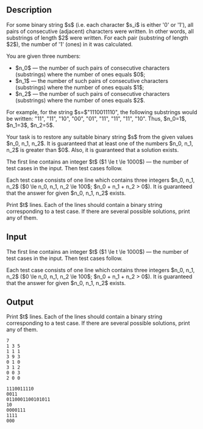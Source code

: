 ## Description

<div><p>For some binary string $s$ (i.e. each character $s_i$ is either '<span class="tex-font-style-tt">0</span>' or '<span class="tex-font-style-tt">1</span>'), all pairs of consecutive (adjacent) characters were written. In other words, all substrings of length $2$ were written. For each pair (substring of length $2$), the number of '<span class="tex-font-style-tt">1</span>' (ones) in it was calculated.</p><p>You are given three numbers:</p><ul> <li> $n_0$ — the number of such pairs of consecutive characters (substrings) where the number of ones equals $0$; </li><li> $n_1$ — the number of such pairs of consecutive characters (substrings) where the number of ones equals $1$; </li><li> $n_2$ — the number of such pairs of consecutive characters (substrings) where the number of ones equals $2$. </li></ul><p>For example, for the string $s=$"<span class="tex-font-style-tt">1110011110</span>", the following substrings would be written: "<span class="tex-font-style-tt">11</span>", "<span class="tex-font-style-tt">11</span>", "<span class="tex-font-style-tt">10</span>", "<span class="tex-font-style-tt">00</span>", "<span class="tex-font-style-tt">01</span>", "<span class="tex-font-style-tt">11</span>", "<span class="tex-font-style-tt">11</span>", "<span class="tex-font-style-tt">11</span>", "<span class="tex-font-style-tt">10</span>". Thus, $n_0=1$, $n_1=3$, $n_2=5$.</p><p>Your task is to restore <span class="tex-font-style-bf">any</span> suitable binary string $s$ from the given values $n_0, n_1, n_2$. It is guaranteed that at least one of the numbers $n_0, n_1, n_2$ is greater than $0$. Also, it is guaranteed that a solution exists.</p></div><div class="input-specification"><p>The first line contains an integer $t$ ($1 \le t \le 1000$) — the number of test cases in the input. Then test cases follow.</p><p>Each test case consists of one line which contains three integers $n_0, n_1, n_2$ ($0 \le n_0, n_1, n_2 \le 100$; $n_0 + n_1 + n_2 &gt; 0$). It is guaranteed that the answer for given $n_0, n_1, n_2$ exists.</p></div><div class="output-specification"><p>Print $t$ lines. Each of the lines should contain a binary string corresponding to a test case. If there are several possible solutions, print any of them.</p></div>

## Input

<p>The first line contains an integer $t$ ($1 \le t \le 1000$) — the number of test cases in the input. Then test cases follow.</p><p>Each test case consists of one line which contains three integers $n_0, n_1, n_2$ ($0 \le n_0, n_1, n_2 \le 100$; $n_0 + n_1 + n_2 &gt; 0$). It is guaranteed that the answer for given $n_0, n_1, n_2$ exists.</p>

## Output

<p>Print $t$ lines. Each of the lines should contain a binary string corresponding to a test case. If there are several possible solutions, print any of them.</p>





```input1
7
1 3 5
1 1 1
3 9 3
0 1 0
3 1 2
0 0 3
2 0 0
```




```output1
1110011110
0011
0110001100101011
10
0000111
1111
000
```


